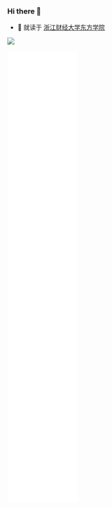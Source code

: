 ### Hi there 👋
- 🔭 就读于 [浙江财经大学东方学院](https://www.zufedfc.edu.cn/)

 <div><img height="137px" src="https://github-readme-stats.vercel.app/api?username=kaliCYH&hide_title=true&hide_border=true&show_icons=trueline_height=21&text_color=000&icon_color=000&bg_color=0,ea6161,ffc64d,fffc4d,52fa5a&theme=graywhite" /></div>

![Metrics](/github-metrics.svg)
